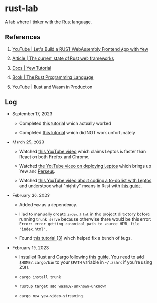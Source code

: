 # rust-lab
A lab where I tinker with the Rust language.

## References

1. [YouTube | Let's Build a RUST WebAssembly Frontend App with Yew](https://www.youtube.com/watch?v=lJllt5X6ELg)

2. [Article | The current state of Rust web frameworks](https://blog.logrocket.com/current-state-rust-web-frameworks/)

3. [Docs | Yew Tutorial](https://yew.rs/docs/tutorial)

4. [Book | The Rust Programming Language](https://doc.rust-lang.org/book/ch00-00-introduction.html)

5. [YouTube | Rust and Wasm in Production](https://www.youtube.com/playlist?list=PLWtPciJ1UMuARHHLqRVzBiPZSwlqXthgN)

## Log

- September 17, 2023

    - Completed [this tutorial](https://tinyurl.com/nextjs-rust-wasm) which actually worked

    - Completed [this tutorial](https://tinyurl.com/react-rust-wasm) which did NOT work unfortunately

- March 25, 2023

    - Watched [this YouTube video](https://www.youtube.com/watch?v=7ap3CkBEpOE) which claims Leptos is faster than React on both Firefox and Chrome.

    - Watched [the YouTube video on deploying Leptos](https://www.youtube.com/watch?v=6rICMHd7as0) which brings up Yew and [Perseus](https://github.com/framesurge/perseus).

    - Watched [this YouTube video about coding a to-do list with Leptos](https://www.youtube.com/watch?v=v9rUoYX9lUU) and understood what "nightly" means in Rust with [this guide](https://rust-lang.github.io/rustup/concepts/channels.html).

- February 20, 2023

    - Added `yew` as a dependency.

    - Had to manually create `index.html` in the project directory before running `trunk serve` because otherwise there would be this error: `Error: error getting canonical path to source HTML file "index.html"`.

    - Found [this tutorial [3]](https://yew.rs/docs/tutorial) which helped fix a bunch of bugs.

- February 19, 2023

    - Installed Rust and Cargo following [this guide](https://doc.rust-lang.org/cargo/getting-started/installation.html). You need to add `$HOME/.cargo/bin` to your `$PATH` variable in `~/.zshrc` if you're using ZSH.

    - `cargo install trunk`

    - `rustup target add wasm32-unknown-unknown`

    - `cargo new yew-video-streaming`
